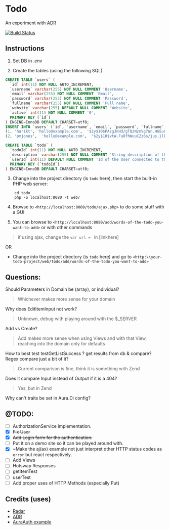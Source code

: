 # Todo
An experiment with [ADR](https://github.com/pmjones/adr)

[![Build Status](https://secure.travis-ci.org/aretecode/todo.svg)](https://travis-ci.org/aretecode/todo)

## Instructions 

1. Set DB in .env

2. Create the tables (using the following SQL)

  ```sql
  CREATE TABLE `users` (
    `id` int(11) NOT NULL AUTO_INCREMENT,
    `username` varchar(255) NOT NULL COMMENT 'Username',
    `email` varchar(255) NOT NULL COMMENT 'Email',
    `password` varchar(255) NOT NULL COMMENT 'Password',
    `fullname` varchar(255) NOT NULL COMMENT 'Full name',
    `website` varchar(255) DEFAULT NULL COMMENT 'Website',
    `active` int(11) NOT NULL COMMENT '0',
    PRIMARY KEY (`id`)
  ) ENGINE=InnoDB DEFAULT CHARSET=utf8;
  INSERT INTO `users` (`id`, `username`, `email`, `password`, `fullname`, `website`, `active`) VALUES
  (1, 'harikt', 'hello@example.com',  '$2y$10$PAzgJnHd/gTQzNznVg7un.HGEuGHYtYACCFknGuf.4diSunu3MA7C', 'Hari KT',  'http://harikt.com', 1),
  (2, 'pmjones',  'hello@example.com',  '$2y$10$vtW.Fu8fhWuuCZz6s/jus.ilkzOMjMGwbzdkZNUzIVZLc.PV/6dVG', 'Paul M Jones', 'http://paul-m-jones.com',  1);
  ```
  ```sql
  CREATE TABLE `todo` (
    `todoId` int(11) NOT NULL AUTO_INCREMENT,
    `description` varchar(255) NOT NULL COMMENT 'String description of this Todo',
    `userId` int(11) DEFAULT NULL COMMENT 'Id of the User connected to this Todo',
    PRIMARY KEY (`todoId`)
  ) ENGINE=InnoDB DEFAULT CHARSET=utf8;
  ```

3. Change into the project directory (is `todo` here), then start the built-in PHP web server:
```
    cd todo
    php -S localhost:8080 -t web/
```

4. Browse to `<http://localhost:8080/todo/ajax.php>` to do some stuff with a GUI
 
5. You can browse to `<http://localhost:8080/add/words-of-the-todo-you-want-to-add>` or with other commands
> if using ajax, change the `var url = ` in [linkhere]

OR 

- Change into the project directory (is `todo` here) and go to `<http:\\your-todo-project/web/todo/add/words-of-the-todo-you-want-to-add>` 


## Questions: 
Should Parameters in Domain be (array), or individual?
> Whichever makes more sense for your domain

Why does EditItemInput not work?
> Unknown, debug with playing around with the $_SERVER

Add vs Create?
> Add makes more sense when using Views and with that View, reaching into the domain only for defaults

How to best test testGetListSuccess ? get results from db & compare? Regex compare just a bit of it?
> Current comparison is fine, think it is something with Zend

Does it compare Input instead of Output if it is a 404?
> Yes, but in Zend 

Why can't traits be set in Aura.Di config?

## @TODO: 
* [ ] AuthorizationService implementation.
* [x] ~~Fix User~~
* [x] ~~Add Login form for the authentication.~~
* [ ] Put it on a demo site so it can be played around with.
* [x] ~Make the aj(ax) example not just interpret other HTTP status codes as `error` but react respectively.
* [ ] Add Views
* [ ] Hotswap Responses
* [ ] getItemTest
* [ ] userTest
* [ ] Add proper uses of HTTP Methods (especially Put)

## Credits (uses)
- [Radar](https://github.com/radarphp/Radar.Adr/)
- [ADR](https://github.com/pmjones/adr)
- [AuraAuth example](https://github.com/harikt/authentication-pdo-example)